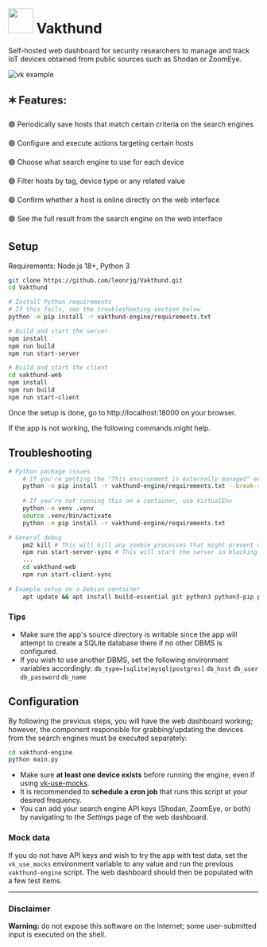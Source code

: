 # <img src="https://upload.wikimedia.org/wikipedia/commons/a/a1/Dog-1800633.svg" width=50> Vakthund

Self-hosted web dashboard for security researchers to manage and track IoT devices obtained from public sources such as Shodan or ZoomEye.

![vk example](https://github.com/leonrjg/Vakthund/assets/5253770/63d45f38-7a39-43b0-8003-2a1e91535bed)



## 🟍 Features:
🟢 Periodically save hosts that match certain criteria on the search engines

🟢 Configure and execute actions targeting certain hosts

🟢 Choose what search engine to use for each device

🟢 Filter hosts by tag, device type or any related value

🟢 Confirm whether a host is online directly on the web interface

🟢 See the full result from the search engine on the web interface

## Setup
Requirements: Node.js 18+, Python 3
```sh
git clone https://github.com/leonrjg/Vakthund.git
cd Vakthund

# Install Python requirements
# If this fails, see the troubleshooting section below
python -m pip install -r vakthund-engine/requirements.txt

# Build and start the server
npm install
npm run build
npm run start-server

# Build and start the client
cd vakthund-web
npm install
npm run build
npm run start-client
```

Once the setup is done, go to http://localhost:18000 on your browser.

If the app is not working, the following commands might help.

## Troubleshooting
```sh
# Python package issues
    # If you're getting the "This environment is externally managed" error and you're running this on a container or otherwise don't mind cluttering your Python installation, you can ignore it and append "--break-system-packages"
    python -m pip install -r vakthund-engine/requirements.txt --break-system-packages
    
    # If you're not running this on a container, use VirtualEnv
    python -m venv .venv
    source .venv/bin/activate
    python -m pip install -r vakthund-engine/requirements.txt

# General debug
    pm2 kill # This will kill any zombie processes that might prevent us from trying to start the server again
    npm run start-server-sync # This will start the server in blocking mode to allow viewing error logs
    ...
    cd vakthund-web
    npm run start-client-sync
    
# Example setup on a Debian container
    apt update && apt install build-essential git python3 python3-pip python-is-python3 npm --no-install-recommends -y && cd Vakthund && python -m pip install --break-system-packages -r vakthund-engine/requirements.txt && npm install && npm run build && npm run start-server && cd vakthund-web && npm install && npm run build && npm run start-client
```

### Tips
- Make sure the app's source directory is writable since the app will attempt to create a SQLite database there if no other DBMS is configured.
- If you wish to use another DBMS, set the following environment variables accordingly: `db_type=[sqlite|mysql|postgres]` `db_host` `db_user` `db_password` `db_name`

## Configuration
By following the previous steps, you will have the web dashboard working; however, the component responsible for grabbing/updating the devices from the search engines must be executed separately:
```sh
cd vakthund-engine
python main.py
```
- Make sure **at least one device exists** before running the engine, even if using [vk-use-mocks](#mock-data).
- It is recommended to **schedule a cron job** that runs this script at your desired frequency.
- You can add your search engine API keys (Shodan, ZoomEye, or both) by navigating to the _Settings_ page of the web dashboard.

### Mock data
If you do not have API keys and wish to try the app with test data, set the `vk_use_mocks` environment variable to any value and run the previous `vakthund-engine` script.
The web dashboard should then be populated with a few test items.

---

### Disclaimer

**Warning:** do not expose this software on the Internet; some user-submitted input is executed on the shell.
